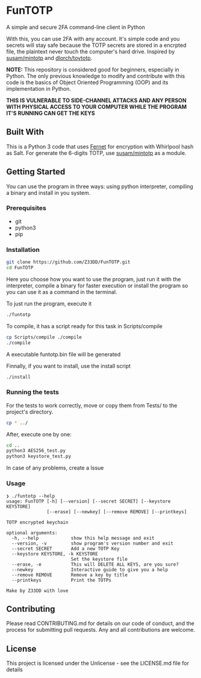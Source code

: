 # FunTOTP
A simple and secure 2FA command-line client in Python

With this, you can use 2FA with any account. It's simple code and you secrets will stay safe because the TOTP secrets are stored in a encrpted file, the plaintext never touch the computer's hard drive. Inspired by [susam/mintotp](https://github.com/susam/mintotp) and [dlorch/toytotp](https://github.com/dlorch/toytotp).

**NOTE:** This repository is considered good for beginners, especially in Python. The only previous knowledge to modify and contribute with this code is the basics of Object Oriented Programming (OOP) and its implementation in Python.

**THIS IS VULNERABLE TO SIDE-CHANNEL ATTACKS AND ANY PERSON WITH PHYSICAL ACCESS TO YOUR COMPUTER WHILE THE PROGRAM IT'S RUNNING CAN GET THE KEYS**

## Built With
This is a Python 3 code that uses [Fernet](https://cryptography.io/en/latest/fernet/) for encryption with Whirlpool hash as Salt. For generate the 6-digits TOTP, use [susam/mintotp](https://github.com/susam/mintotp) as a module.

## Getting Started

You can use the program in three ways: using python interpreter, compiling a binary and install in you system.

### Prerequisites
- git
- python3
- pip

### Installation

```bash
git clone https://github.com/Z33DD/FunTOTP.git
cd FunTOTP
```
Here you choose how you want to use the program, just run it with the interpreter, compile a binary for faster execution or install the program so you can use it as a command in the terminal.

To just run the program, execute it
```bash
./funtotp
```

To compile, it has a script ready for this task in Scripts/compile
```bash
cp Scripts/compile ./compile
./compile
```
A executable funtotp.bin file will be generated

Finnally, if you want to install, use the install script
```bash
./install
```

### Running the tests

For the tests to work correctly, move or copy them from Tests/ to the project's directory.

```bash
cp * ../
```

After, execute one by one:

```bash
cd ..
python3 AES256_test.py
python3 keystore_test.py
```

In case of any problems, create a Issue


### Usage

```
❯ ./funtotp --help
usage: FunTOTP [-h] [--version] [--secret SECRET] [--keystore KEYSTORE]
               [--erase] [--newkey] [--remove REMOVE] [--printkeys]

TOTP encrypted keychain

optional arguments:
  -h, --help            show this help message and exit
  --version, -v         show program's version number and exit
  --secret SECRET       Add a new TOTP Key
  --keystore KEYSTORE, -k KEYSTORE
                        Set the keystore file
  --erase, -e           This will DELETE ALL KEYS, are you sure?
  --newkey              Interactive guide to give you a help
  --remove REMOVE       Remove a key by title
  --printkeys           Print the TOTPs

Make by Z33DD with love
```

## Contributing
Please read CONTRIBUTING.md for details on our code of conduct, and the process for submitting pull requests. Any and all contributions are welcome.

## License

This project is licensed under the Unlicense - see the LICENSE.md file for details

